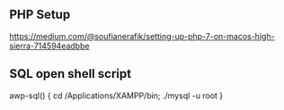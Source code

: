 ## PHP Setup
https://medium.com/@soufianerafik/setting-up-php-7-on-macos-high-sierra-714594eadbbe

## SQL open shell script
awp-sql() {
    cd /Applications/XAMPP/bin; ./mysql -u root
}